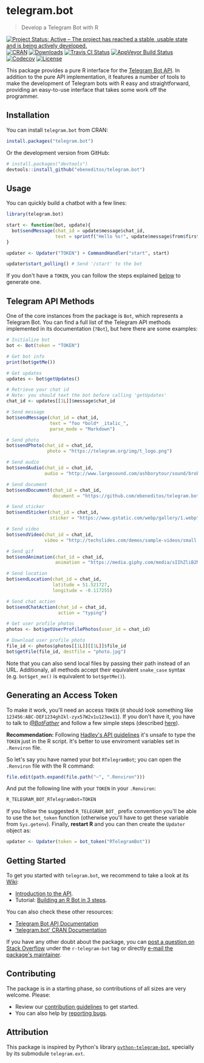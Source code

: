 # telegram.bot

> Develop a Telegram Bot with R

[![Project Status: Active – The project has reached a stable, usable state and is being actively developed.](http://www.repostatus.org/badges/latest/active.svg)](http://www.repostatus.org/#active)
[![CRAN](http://www.r-pkg.org/badges/version/telegram.bot)](https://cran.r-project.org/package=telegram.bot)
[![Downloads](https://cranlogs.r-pkg.org/badges/telegram.bot)](https://www.r-pkg.org/pkg/telegram.bot)
[![Travis CI Status](https://travis-ci.org/ebeneditos/telegram.bot.svg?branch=master)](https://travis-ci.org/ebeneditos/telegram.bot)
[![AppVeyor Build Status](https://ci.appveyor.com/api/projects/status/github/ebeneditos/telegram.bot?svg=true)](https://ci.appveyor.com/project/ebeneditos/telegram-bot)
[![Codecov](https://img.shields.io/codecov/c/github/ebeneditos/telegram.bot.svg)](https://codecov.io/gh/ebeneditos/telegram.bot)
[![License](https://img.shields.io/cran/l/telegram.bot.svg)](https://www.gnu.org/licenses/gpl-3.0.html)

This package provides a pure R interface for the [Telegram Bot API](http://core.telegram.org/bots/api). In addition to the pure API implementation, it features a number of tools to make the development of Telegram bots with R easy and straightforward, providing an easy-to-use interface that takes some work off the programmer.

## Installation

You can install `telegram.bot` from CRAN:

``` r
install.packages("telegram.bot")
```

Or the development version from GitHub:

``` r
# install.packages("devtools")
devtools::install_github("ebeneditos/telegram.bot")
```

## Usage

You can quickly build a chatbot with a few lines:

```r
library(telegram.bot)

start <- function(bot, update){
  bot$sendMessage(chat_id = update$message$chat_id,
                  text = sprintf("Hello %s!", update$message$from$first_name))
}

updater <- Updater("TOKEN") + CommandHandler("start", start)

updater$start_polling() # Send '/start' to the bot
```

If you don't have a `TOKEN`, you can follow the steps explained [below](#generating-an-access-token) to generate one.

## Telegram API Methods

One of the core instances from the package is `Bot`, which represents a Telegram Bot. You can find a full list of the Telegram API methods implemented in its documentation (`?Bot`), but here there are some examples:

```r
# Initialize bot
bot <- Bot(token = "TOKEN")

# Get bot info
print(bot$getMe())

# Get updates
updates <- bot$getUpdates()

# Retrieve your chat id
# Note: you should text the bot before calling 'getUpdates'
chat_id <- updates[[1L]]$message$chat_id

# Send message
bot$sendMessage(chat_id = chat_id,
                text = "foo *bold* _italic_",
                parse_mode = "Markdown")

# Send photo
bot$sendPhoto(chat_id = chat_id,
               photo = "https://telegram.org/img/t_logo.png")

# Send audio
bot$sendAudio(chat_id = chat_id,
              audio = "http://www.largesound.com/ashborytour/sound/brobob.mp3")

# Send document
bot$sendDocument(chat_id = chat_id,
                 document = "https://github.com/ebeneditos/telegram.bot/raw/gh-pages/docs/telegram.bot.pdf")

# Send sticker
bot$sendSticker(chat_id = chat_id,
                sticker = "https://www.gstatic.com/webp/gallery/1.webp")

# Send video
bot$sendVideo(chat_id = chat_id,
              video = "http://techslides.com/demos/sample-videos/small.mp4")

# Send gif
bot$sendAnimation(chat_id = chat_id,
                  animation = "https://media.giphy.com/media/sIIhZliB2McAo/giphy.gif")

# Send location
bot$sendLocation(chat_id = chat_id,
                 latitude = 51.521727,
                 longitude = -0.117255)

# Send chat action
bot$sendChatAction(chat_id = chat_id,
                   action = "typing")

# Get user profile photos
photos <- bot$getUserProfilePhotos(user_id = chat_id)

# Download user profile photo
file_id <- photos$photos[[1L]][[1L]]$file_id
bot$getFile(file_id, destfile = "photo.jpg")
```

Note that you can also send local files by passing their path instead of an URL. Additionaly, all methods accept their equivalent `snake_case` syntax (e.g. `bot$get_me()` is equivalent to `bot$getMe()`).

## Generating an Access Token

To make it work, you'll need an access `TOKEN` (it should look something like `123456:ABC-DEF1234ghIkl-zyx57W2v1u123ew11`). If you don't have it, you have to talk to [*@BotFather*](https://telegram.me/botfather) and follow a few simple steps (described [here](https://core.telegram.org/bots#6-botfather)).

**Recommendation:** Following [Hadley's API
guidelines](http://github.com/hadley/httr/blob/master/vignettes/api-packages.Rmd#appendix-api-key-best-practices)
it's unsafe to type the `TOKEN` just in the R script. It's better to use
enviroment variables set in `.Renviron` file.

So let's say you have named your bot `RTelegramBot`; you can open the `.Renviron` file with the R command:

```r
file.edit(path.expand(file.path("~", ".Renviron")))
```

And put the following line with your `TOKEN` in your `.Renviron`:

```r
R_TELEGRAM_BOT_RTelegramBot=TOKEN
```
If you follow the suggested `R_TELEGRAM_BOT_` prefix convention you'll be able
to use the `bot_token` function (otherwise you'll have to get
these variable from `Sys.getenv`). Finally, **restart R** and you can then create the `Updater` object as:

```r
updater <- Updater(token = bot_token("RTelegramBot"))
```

## Getting Started

To get you started with `telegram.bot`, we recommend to take a look at its [Wiki](https://github.com/ebeneditos/telegram.bot/wiki):

- [Introduction to the API](https://github.com/ebeneditos/telegram.bot/wiki/Introduction-to-the-API).
- Tutorial: [Building an R Bot in 3 steps](https://github.com/ebeneditos/telegram.bot/wiki/Building-an-R-Bot-in-3-steps).

You can also check these other resources:

- [Telegram Bot API Documentation](https://core.telegram.org/bots/api)
- ['telegram.bot' CRAN Documentation](https://CRAN.R-project.org/package=telegram.bot/telegram.bot.pdf)

If you have any other doubt about the package, you can [post a question on Stack Overflow](https://stackoverflow.com/questions/ask) under the `r-telegram-bot` tag or directly [e-mail the package's maintainer](mailto:ebeneditos@gmail.com).

## Contributing

The package is in a starting phase, so contributions of all sizes are very welcome. Please:
- Review our [contribution guidelines](https://github.com/ebeneditos/telegram.bot/blob/master/.github/CONTRIBUTING.md) to get started.
- You can also help by [reporting bugs](https://github.com/ebeneditos/telegram.bot/issues/new).

## Attribution

This package is inspired by Python's library
[`python-telegram-bot`](https://github.com/python-telegram-bot/python-telegram-bot), specially by its submodule `telegram.ext`.
